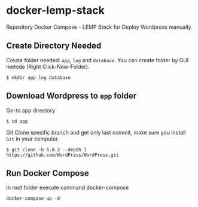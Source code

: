 # docker-lemp-stack
Repository Docker Compose - LEMP Stack for Deploy Wordpress manually.

## Create Directory Needed

Create folder needed: `app`, `log` and `database`. You can create folder by GUI metode (Right Click-New-Folder).

`$ mkdir app log database`

## Download Wordpress to `app` folder

Go-to app directory

`$ cd app`

Git Clone specific branch and get only last commit, make sure you install `Git` in your computer.

`$ git clone -b 5.0.3 --depth 1 https://github.com/WordPress/WordPress.git`

## Run Docker Compose

In root folder execute command docker-compose

`docker-compose up -d`
